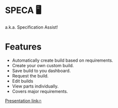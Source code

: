# SPECA 🖥️
a.k.a. Specification Assist!


# Features
 - Automatically create build based on requirements.
 - Create your own custom build.
 - Save build to you dashboard.
 - Request the build. 
 - Edit builds
 - View parts individually.
 - Covers major requirements.

[Presentation link🔥](https://www.canva.com/design/DADsoQxHYvY/b8cXrYoTXX3wf1ZAZlxIUQ/view?utm_content=DADsoQxHYvY&utm_campaign=designshare&utm_medium=link&utm_source=publishsharelink) 
